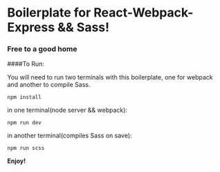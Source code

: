 # Boilerplate for React-Webpack-Express && Sass!



### Free to a good home


####To Run:

You will need to run two terminals with this boilerplate, one for webpack and another to compile Sass.

` npm install `

in one terminal(node server && webpack):

` npm run dev `

in another terminal(compiles Sass on save):

`npm run scss`

**Enjoy!**
